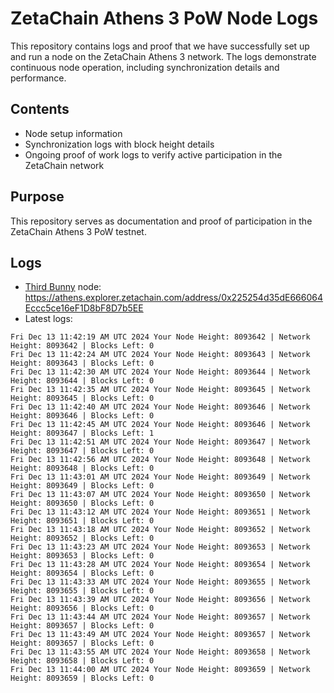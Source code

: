 # ZetaChain Athens 3 PoW Node Logs
This repository contains logs and proof that we have successfully set up and run a node on the ZetaChain Athens 3 network. The logs demonstrate continuous node operation, including synchronization details and performance.

## Contents
- Node setup information
- Synchronization logs with block height details
- Ongoing proof of work logs to verify active participation in the ZetaChain network

## Purpose
This repository serves as documentation and proof of participation in the ZetaChain Athens 3 PoW testnet.

## Logs

- [Third Bunny](https://thirdbunny.xyz/) node: https://athens.explorer.zetachain.com/address/0x225254d35dE666064Eccc5ce16eF1D8bF8D7b5EE
- Latest logs:
```
Fri Dec 13 11:42:19 AM UTC 2024 Your Node Height: 8093642 | Network Height: 8093642 | Blocks Left: 0
Fri Dec 13 11:42:24 AM UTC 2024 Your Node Height: 8093643 | Network Height: 8093643 | Blocks Left: 0
Fri Dec 13 11:42:30 AM UTC 2024 Your Node Height: 8093644 | Network Height: 8093644 | Blocks Left: 0
Fri Dec 13 11:42:35 AM UTC 2024 Your Node Height: 8093645 | Network Height: 8093645 | Blocks Left: 0
Fri Dec 13 11:42:40 AM UTC 2024 Your Node Height: 8093646 | Network Height: 8093646 | Blocks Left: 0
Fri Dec 13 11:42:45 AM UTC 2024 Your Node Height: 8093646 | Network Height: 8093647 | Blocks Left: 1
Fri Dec 13 11:42:51 AM UTC 2024 Your Node Height: 8093647 | Network Height: 8093647 | Blocks Left: 0
Fri Dec 13 11:42:56 AM UTC 2024 Your Node Height: 8093648 | Network Height: 8093648 | Blocks Left: 0
Fri Dec 13 11:43:01 AM UTC 2024 Your Node Height: 8093649 | Network Height: 8093649 | Blocks Left: 0
Fri Dec 13 11:43:07 AM UTC 2024 Your Node Height: 8093650 | Network Height: 8093650 | Blocks Left: 0
Fri Dec 13 11:43:12 AM UTC 2024 Your Node Height: 8093651 | Network Height: 8093651 | Blocks Left: 0
Fri Dec 13 11:43:18 AM UTC 2024 Your Node Height: 8093652 | Network Height: 8093652 | Blocks Left: 0
Fri Dec 13 11:43:23 AM UTC 2024 Your Node Height: 8093653 | Network Height: 8093653 | Blocks Left: 0
Fri Dec 13 11:43:28 AM UTC 2024 Your Node Height: 8093654 | Network Height: 8093654 | Blocks Left: 0
Fri Dec 13 11:43:33 AM UTC 2024 Your Node Height: 8093655 | Network Height: 8093655 | Blocks Left: 0
Fri Dec 13 11:43:39 AM UTC 2024 Your Node Height: 8093656 | Network Height: 8093656 | Blocks Left: 0
Fri Dec 13 11:43:44 AM UTC 2024 Your Node Height: 8093657 | Network Height: 8093657 | Blocks Left: 0
Fri Dec 13 11:43:49 AM UTC 2024 Your Node Height: 8093657 | Network Height: 8093657 | Blocks Left: 0
Fri Dec 13 11:43:55 AM UTC 2024 Your Node Height: 8093658 | Network Height: 8093658 | Blocks Left: 0
Fri Dec 13 11:44:00 AM UTC 2024 Your Node Height: 8093659 | Network Height: 8093659 | Blocks Left: 0
```
